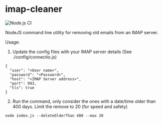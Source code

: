 # imap-cleaner
![Node.js CI](https://github.com/rheh/imap-cleaner/workflows/Node.js%20CI/badge.svg)

NodeJS command line utility for removing old emails from an IMAP server.


Usage:

1) Update the config files with your IMAP server details (See ./config/connectio.js)

```
{
  "user": "<User name>",
  "password": "<Password>",
  "host": "<IMAP Server address>",
  "port": 993,
  "tls": true
}
```

2) Run the command, only consider the ones with a date/time older than 400 days.  Limit the remove to 20 (for speed and safety)

```
node index.js --deleteOlderThan 400 --max 20
```
